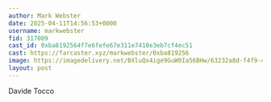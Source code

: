 ```yaml
---
author: Mark Webster
date: 2025-04-11T14:56:53+0000
username: markwebster
fid: 317009
cast_id: 0xba8192564f7e6fefe67e311e7410e3eb7cf4ec51
cast: https://farcaster.xyz/markwebster/0xba819256
image: https://imagedelivery.net/BXluQx4ige9GuW0Ia56BHw/63232a8d-f4f9-443a-4217-cd383ec79400/original
layout: post
---
```


Davide Tocco

<img src='https://imagedelivery.net/BXluQx4ige9GuW0Ia56BHw/63232a8d-f4f9-443a-4217-cd383ec79400/original' alt='' referrerpolicy='no-referrer'/>
